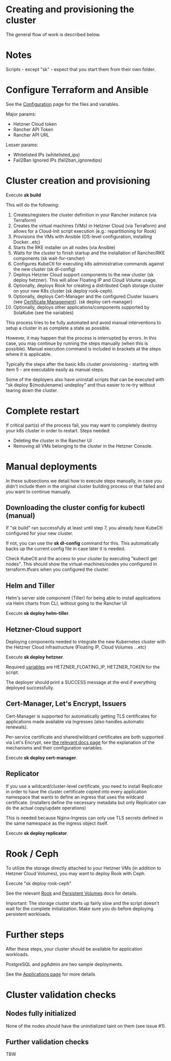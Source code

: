 # Creating and provisioning the cluster

The general flow of work is described below.

# Notes

Scripts - except "sk" - expect that you start them from their own folder.

# Configure Terraform and Ansible

See the [Configuration](configuration.md) page for the files and variables.

Major params:
- Hetzner Cloud token
- Rancher API Token
- Rancher API URL

Lesser params:
- Whitelisted IPs (whitelisted_ips) 
- Fail2Ban Ignored IPs (fail2ban_ignoredips)

# Cluster creation and provisioning

Execute **sk build**

This will do the following:
1) Creates/registers the cluster definition in your Rancher instance (via Terraform)
2) Creates the virtual machines (VMs) in Hetzner Cloud (via Terraform) and allows for a Cloud-Init script execution (e.g.: repartitioning for Rook)
3) Provisions the VMs with Ansible (OS-level configuration, installing Docker...etc)
4) Starts the RKE installer on all nodes (via Ansible)
5) Waits for the cluster to finish startup and the installation of Rancher/RKE components (sk wait-for-rancher)
6) Configures KubeCtl for executing k8s administrative commands against the new cluster (sk dl-config)
7) Deploys Hetzner Cloud support components to the new cluster (sk deploy hetzner). This will allow Floating IP and Cloud Volume usage.
8) Optionally, deploys Rook for creating a distributed Ceph storage cluster on your new K8s cluster (sk deploy rook-ceph).
9) Optionally, deploys Cert-Manager and the configured Cluster Issuers (see [Certificate Management](certificate-management.md)). (sk deploy cert-manager)
10) Optionally, deploys other applications/components supported by SolaKube (see the variables)
 
This process tries to be fully automated and avoid manual interventions to setup a cluster in as complete a state as possible. 

However, it may happen that the process is interrupted by errors. In this case, you may continue by running the steps manually (when this is possible). Manual execution command is included in brackets at the steps where it is applicable.
 
Typically the steps after the basic k8s cluster provisioning - starting with item 5 - are executable easily as manual steps.

Some of the deployers also have uninstall scripts that can be executed with "sk deploy ${modulename} undeploy" and thus easier to re-try without tearing down the cluster.
   

# Complete restart

If critical part(s) of the process fail, you may want to completely destroy your k8s cluster in order to restart. Steps needed:

- Deleting the cluster in the Rancher UI
- Removing all VMs belonging to the cluster in the Hetzner Console.

# Manual deployments

In these subsections we detail how to execute steps manually, in case you didn't include them in the original cluster building process or that failed and you want to continue manually.

## Downloading the cluster config for kubectl (manual) 

If "sk build" ran successfully at least until step 7, you already have KubeCtl configured for your new cluster. 

If not, you can use the **sk dl-config** command for this. This automatically backs up the current config file in case later it is needed.

Check KubeCtl and the access to your cluster by executing "kubectl get nodes". This should show the virtual-machines/nodes you configured in terraform.tfvars when you configured the cluster.

## Helm and Tiller

Helm's server side component (Tiller) for being able to install applications via Helm charts from CLI, without going to the Rancher UI

Execute **sk deploy helm-tiller**.


## Hetzner-Cloud support

Deploying components needed to integrate the new Kubernetes cluster with the Hetzner Cloud infrastructure (Floating IP, Cloud Volumes ...etc)

Execute **sk deploy hetzner**.

Required [variables](variables.md) are HETZNER_FLOATING_IP, HETZNER_TOKEN for the script.

The deployer should print a SUCCESS message at the end if everything deployed successfully.

## Cert-Manager, Let's Encrypt, Issuers

Cert-Manager is supported for automatically getting TLS certificates for applications made available via Ingresses (also handles automatic renewals).

Per-service certificate and shared/wildcard certificates are both supported via Let's Encrypt, see [the relevant docs page](certificate-management.md) for the explanation of the mechanisms and their configuration variables.

Execute **sk deploy cert-manager**.

## Replicator

If you use a wildcard/cluster-level certificate, you need to install Replicator in order to have the cluster certificate copied into every application namespace that wants to define an ingress that uses the wildcard certificate. (installers define the necessary metadata but only Replicator can do the actual copy/update operations)

This is needed because Nginx-Ingress can only use TLS secrets defined in the same namespace as the ingress object itself.

Execute **sk deploy replicator**.

# Rook / Ceph

To utilize the storage directly attached to your Hetzner VMs (in addition to Hetzner Cloud Volumes), you may want to deploy Rook with Ceph. 

Execute "sk deploy rook-ceph"

See the relevant [Rook](rook.md) and [Persistent Volumes](persistent-volumes.md) docs for details.

Important: The storage cluster starts up fairly slow and the script doesn't wait for the complete initialization. Make sure you do before deploying persistent workloads.

# Further steps

After these steps, your cluster should be available for application workloads.

PostgreSQL and pgAdmin are two sample deployments.

See the [Applications page](applications.md) for more details

# Cluster validation checks

## Nodes fully initialized 

None of the nodes should have the uninitialized taint on them (see issue #1).
 
## Further validation checks

TBW
